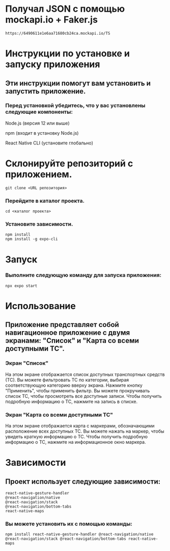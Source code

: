# Получал JSON с помощью mockapi.io + Faker.js 

```
https://6490611e1e6aa71680cb24ca.mockapi.io/TS
```




# Инструкции по установке и запуску приложения
## Эти инструкции помогут вам установить и запустить приложение.


### Перед установкой убедитесь, что у вас установлены следующие компоненты:

Node.js (версия 12 или выше)

npm (входит в установку Node.js)

React Native CLI (установите глобально)


# Склонируйте репозиторий с приложением.
```
git clone <URL репозитория>
```

### Перейдите в каталог проекта.

```
cd <каталог проекта>
```

### Установите зависимости.

```
npm install
npm install -g expo-cli
```

# Запуск

### Выполните следующую команду для запуска приложения:

```
npx expo start
```

# Использование

## Приложение представляет собой навигационное приложение с двумя экранами: "Список" и "Карта со всеми доступными ТС".

### Экран "Список"

На этом экране отображается список доступных транспортных средств (ТС). Вы можете фильтровать ТС по категории, выбирая соответствующую категорию вверху экрана. Нажмите кнопку "Применить", чтобы применить фильтр. Вы можете прокручивать список ТС, чтобы просмотреть все доступные записи. Чтобы получить подробную информацию о ТС, нажмите на запись в списке.

### Экран "Карта со всеми доступными ТС"

На этом экране отображается карта с маркерами, обозначающими расположение всех доступных ТС. Вы можете нажать на маркер, чтобы увидеть краткую информацию о ТС. Чтобы получить подробную информацию о ТС, нажмите на информационное окно маркера.

# Зависимости

## Проект использует следующие зависимости:

```
react-native-gesture-handler
@react-navigation/native
@react-navigation/stack
@react-navigation/bottom-tabs
react-native-maps
```

### Вы можете установить их с помощью команды:
```
npm install react-native-gesture-handler @react-navigation/native @react-navigation/stack @react-navigation/bottom-tabs react-native-maps
```
